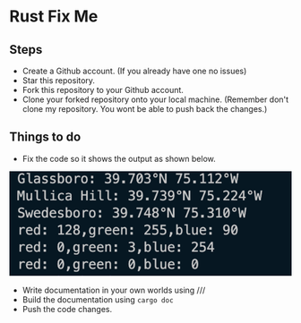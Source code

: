 # Rust Fix Me

## Steps

- Create a Github account. (If you already have one no issues)
- Star this repository.
- Fork this repository to your Github account.
- Clone your forked repository onto your local machine.
(Remember don't clone my repository. You wont be able to push back the changes.)

##  Things to do

- Fix the code so it shows the output as shown below.

![](rust_fixme_output.png)

- Write documentation in your own worlds using ///
- Build the documentation using ```cargo doc```
- Push the code changes.